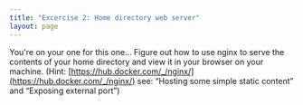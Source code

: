 ```yaml
---
title: "Excercise 2: Home directory web server"
layout: page
---
```


You're on your one for this one... Figure out how to use nginx to serve the contents of your home directory and view it in your browser on your machine. (Hint: [https://hub.docker.com/_/nginx/](https://hub.docker.com/_/nginx/) see: “Hosting some simple static content” and “Exposing external port”)
